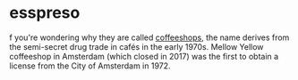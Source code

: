 # esspreso
f you're wondering why they are called [coffeeshops](https://coffeeappnow.com/), the name derives from the semi-secret drug trade in cafés in the early 1970s. Mellow Yellow coffeeshop in Amsterdam (which closed in 2017) was the first to obtain a license from the City of Amsterdam in 1972.
